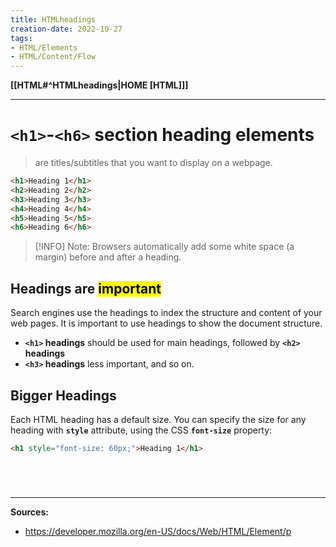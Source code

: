 ```yaml
---
title: HTMLheadings
creation-date: 2022-10-27
tags:
- HTML/Elements
- HTML/Content/Flow
---
```

**[[HTML#^HTMLheadings|HOME [HTML]]]**

---
# `<h1>`-`<h6>` section heading elements
> are titles/subtitles that you want to display on a webpage.

```HTML
<h1>Heading 1</h1>
<h2>Heading 2</h2>
<h3>Heading 3</h3>
<h4>Heading 4</h4>
<h5>Heading 5</h5>
<h6>Heading 6</h6>
```
>[!INFO] Note:
> Browsers automatically add some white space (a margin) before and after a heading.

## Headings are <mark class="hltr-blue">important</mark>
Search engines use the headings to index the structure and content of your web pages.
It is important to use headings to show the document structure.
- **`<h1>` headings** should be used for main headings, followed by **`<h2>` headings**
- **`<h3>` headings** less important, and so on.

## Bigger Headings
Each HTML heading has a default size.
You can specify the size for any heading with **`style`** attribute, using the CSS **`font-size`** property:
```HTML
<h1 style="font-size: 60px;">Heading 1</h1>
```

# 

<br>

---
**Sources:**
- https://developer.mozilla.org/en-US/docs/Web/HTML/Element/p